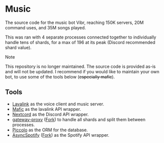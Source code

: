 # Music

The source code for the music bot Vibr, reaching 150K servers, 20M command uses, and 35M songs played.

This was ran with 4 separate processes connected together to individually handle tens of shards, for a max of 196 at its peak (Discord recommended shard value).

> [!NOTE]
> This repository is no longer maintained. The source code is provided as-is and will not be updated.
> I recommend if you would like to maintain your own bot, to use some of the tools below (~~especially mafic~~).

## Tools

- [Lavalink](https://github.com/lavalink-devs/lavalink) as the voice client and music server.
- [Mafic](https://github.com/ooliver1/mafic) as the lavalink API wrapper.
- [Nextcord](https://github.com/nextcord/nextcord) as the Discord API wrapper.
- [gateway-proxy](https://github.com/Gelbpunkt/gateway-proxy) ([Fork](https://github.com/ooliver1/gateway-proxy)) to handle all shards and split them between processes.
- [Piccolo](https://github.com/piccolo-orm/piccolo) as the ORM for the database.
- [AsyncSpotify](https://github.com/NiclasHaderer/AsyncSpotify) ([Fork](https://github.com/ooliver1/AsyncSpotify)) as the Spotify API wrapper.
